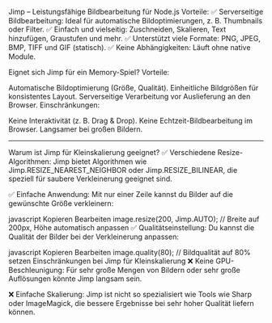 Jimp – Leistungsfähige Bildbearbeitung für Node.js
Vorteile:
✅ Serverseitige Bildbearbeitung: Ideal für automatische Bildoptimierungen, z. B. Thumbnails oder Filter.
✅ Einfach und vielseitig: Zuschneiden, Skalieren, Text hinzufügen, Graustufen und mehr.
✅ Unterstützt viele Formate: PNG, JPEG, BMP, TIFF und GIF (statisch).
✅ Keine Abhängigkeiten: Läuft ohne native Module.

Eignet sich Jimp für ein Memory-Spiel?
Vorteile:

Automatische Bildoptimierung (Größe, Qualität).
Einheitliche Bildgrößen für konsistentes Layout.
Serverseitige Verarbeitung vor Auslieferung an den Browser.
Einschränkungen:

Keine Interaktivität (z. B. Drag & Drop).
Keine Echtzeit-Bildbearbeitung im Browser.
Langsamer bei großen Bildern.
_______________________________________________________
Warum ist Jimp für Kleinskalierung geeignet?
✅ Verschiedene Resize-Algorithmen:
Jimp bietet Algorithmen wie Jimp.RESIZE_NEAREST_NEIGHBOR oder Jimp.RESIZE_BILINEAR, die speziell für saubere Verkleinerung geeignet sind.

✅ Einfache Anwendung:
Mit nur einer Zeile kannst du Bilder auf die gewünschte Größe verkleinern:

javascript
Kopieren
Bearbeiten
image.resize(200, Jimp.AUTO); // Breite auf 200px, Höhe automatisch anpassen
✅ Qualitätseinstellung:
Du kannst die Qualität der Bilder bei der Verkleinerung anpassen:

javascript
Kopieren
Bearbeiten
image.quality(80); // Bildqualität auf 80% setzen
Einschränkungen bei Jimp für Kleinskalierung
❌ Keine GPU-Beschleunigung:
Für sehr große Mengen von Bildern oder sehr große Auflösungen könnte Jimp langsam sein.

❌ Einfache Skalierung:
Jimp ist nicht so spezialisiert wie Tools wie Sharp oder ImageMagick, die bessere Ergebnisse bei sehr hoher Qualität liefern können.
